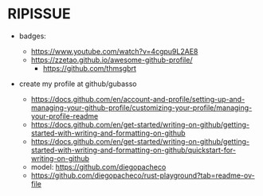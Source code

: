 # RIPISSUE

- badges:
  - https://www.youtube.com/watch?v=4cgpu9L2AE8
  - https://zzetao.github.io/awesome-github-profile/
    - https://github.com/thmsgbrt

- create my profile at github/gubasso
  - https://docs.github.com/en/account-and-profile/setting-up-and-managing-your-github-profile/customizing-your-profile/managing-your-profile-readme
  - https://docs.github.com/en/get-started/writing-on-github/getting-started-with-writing-and-formatting-on-github
  - https://docs.github.com/en/get-started/writing-on-github/getting-started-with-writing-and-formatting-on-github/quickstart-for-writing-on-github
  - model: https://github.com/diegopacheco
  - https://github.com/diegopacheco/rust-playground?tab=readme-ov-file

